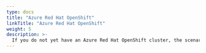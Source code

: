 ```yaml
---
type: docs
title: "Azure Red Hat OpenShift"
linkTitle: "Azure Red Hat OpenShift"
weight: 5
description: >-
  If you do not yet have an Azure Red Hat OpenShift cluster, the scenarios in this section will guide you on how to create an Azure-managed OpenShift cluster in an automated fashion and onboard it as an Azure Arc-enabled Kubernetes cluster.
---
```

